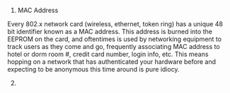 
1. MAC Address 
	
Every 802.x network card (wireless, ethernet, token ring) has a unique 48 bit identifier known as a MAC address. This address is burned into the EEPROM on the card, and oftentimes is used by networking equipment to track users as they come and go, frequently associating MAC address to hotel or dorm room #, credit card number, login info, etc. This means hopping on a network that has authenticated your hardware before and expecting to be anonymous this time around is pure idiocy.

2. 
